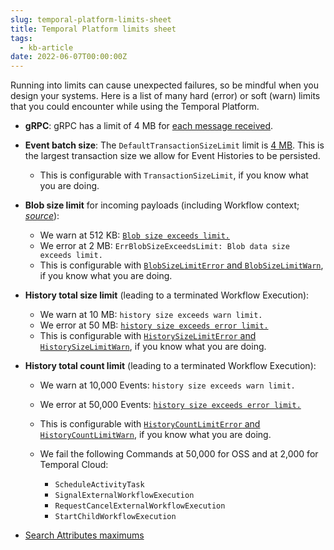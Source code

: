 ```yaml
---
slug: temporal-platform-limits-sheet
title: Temporal Platform limits sheet
tags:
  - kb-article
date: 2022-06-07T00:00:00Z
---
```


Running into limits can cause unexpected failures, so be mindful when you design your systems.
Here is a list of many hard (error) or soft (warn) limits that you could encounter while using the Temporal Platform.

<!-- truncate -->

- **gRPC**: gRPC has a limit of 4 MB for [each message received](https://github.com/grpc/grpc/blob/v1.36.2/include/grpc/impl/codegen/grpc_types.h#L466).
- **Event batch size**: The `DefaultTransactionSizeLimit` limit is [4 MB](https://github.com/temporalio/temporal/pull/1363).
  This is the largest transaction size we allow for Event Histories to be persisted.
  - This is configurable with `TransactionSizeLimit`, if you know what you are doing.
- **Blob size limit** for incoming payloads (including Workflow context; _[source](https://github.com/temporalio/temporal/blob/v1.7.0/service/frontend/service.go#L133-L134)_):
  - We warn at 512 KB: [`Blob size exceeds limit.`](https://github.com/temporalio/temporal/blob/fee1c43823699e90b330680a8efeb9d8dbee8cf3/common/util.go#L568)
  - We error at 2 MB: `ErrBlobSizeExceedsLimit: Blob data size exceeds limit.`
  - This is configurable with [`BlobSizeLimitError` and `BlobSizeLimitWarn`](https://github.com/temporalio/temporal/blob/v1.7.0/service/history/configs/config.go#L378-L379), if you know what you are doing.
- **History total size limit** (leading to a terminated Workflow Execution):
  - We warn at 10 MB: `history size exceeds warn limit.`
  - We error at 50 MB: [`history size exceeds error limit.`](https://github.com/temporalio/temporal/blob/v1.7.0/service/history/workflowExecutionContext.go#L1204)
  - This is configurable with [`HistorySizeLimitError` and `HistorySizeLimitWarn`](https://github.com/temporalio/temporal/blob/v1.7.0/service/history/configs/config.go#L380-L381), if you know what you are doing.
- **History total count limit** (leading to a terminated Workflow Execution):

  - We warn at 10,000 Events: `history size exceeds warn limit.`
  - We error at 50,000 Events: [`history size exceeds error limit.`](https://github.com/temporalio/temporal/blob/v1.7.0/service/history/workflowExecutionContext.go#L1204)

  - This is configurable with [`HistoryCountLimitError` and `HistoryCountLimitWarn`](https://github.com/temporalio/temporal/blob/v1.7.0/service/history/configs/config.go#L382-L383), if you know what you are doing.

  - We fail the following Commands at 50,000 for OSS and at 2,000 for Temporal Cloud:
    - `ScheduleActivityTask`
    - `SignalExternalWorkflowExecution`
    - `RequestCancelExternalWorkflowExecution`
    - `StartChildWorkflowExecution`

- [Search Attributes maximums](/visibility/#search-attributes-maximums)
